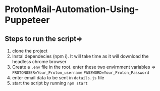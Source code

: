 # ProtonMail-Automation-Using-Puppeteer

## Steps to run the script=>

1) clone the project
2) Instal dependecies (npm i). It will take time as it will download the headless chrome browser
3) Create a `.env` file in the root. enter these two envirnment variables =>
`PROTONUSER=Your_Proton_username`
`PASSWORD=Your_Proton_Password`
4) enter email data to be sent in `details.js` file
5) start the script by running `npm start`
